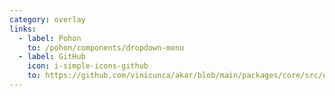 ```yaml
---
category: overlay
links:
  - label: Pohon
    to: /pohon/components/dropdown-menu
  - label: GitHub
    icon: i-simple-icons-github
    to: https://github.com/vinicunca/akar/blob/main/packages/core/src/dropdown-menu/index.ts
---
```

